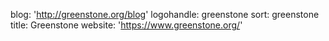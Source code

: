 blog: 'http://greenstone.org/blog'
logohandle: greenstone
sort: greenstone
title: Greenstone
website: 'https://www.greenstone.org/'
